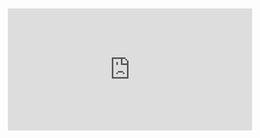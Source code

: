 <div style="position:relative;padding-bottom:48%; margin:10px">
    <iframe src="https://www.youtube.com/embed/vM9AMqLOfyc?start=0" frameborder="0" allow="accelerometer; autoplay; encrypted-media; gyroscope; picture-in-picture" allowfullscreen 
    	style="position:absolute;width:100%;height:100%;"></iframe>
</div>
